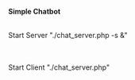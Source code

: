 <b>Simple Chatbot</b>
<br>
<br>

Start Server "./chat_server.php -s &"

<br><br>
Start Client "./chat_server.php"
